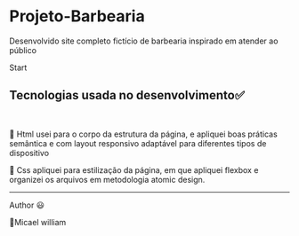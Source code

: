 
# Projeto-Barbearia
<p>Desenvolvido site completo fictício de barbearia inspirado em atender ao público</p>
Start  

## Tecnologias usada no desenvolvimento:white_check_mark:

<br>

:dart: Html usei para o corpo da estrutura da página, e apliquei boas práticas semântica e com layout responsivo adaptável para diferentes tipos de dispositivo

:dart: Css apliquei para estilização da página, em que apliquei flexbox
e organizei os arquivos em metodologia atomic design.
<hr>
Author 😃 

🔗<a>Micael william</a>

